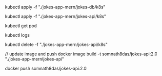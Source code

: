 kubectl apply -f "./jokes-app-mern/jokes-db/k8s"

kubectl apply -f "./jokes-app-mern/jokes-api/k8s"

kubectl get pod

kubectl logs <pod-name>

kubectl delete -f "./jokes-app-mern/jokes-api/k8s"

// update image and push
docker image build -t somnath8das/jokes-api:2.0 "./jokes-app-mern\jokes-api"

docker push somnath8das/jokes-api:2.0
